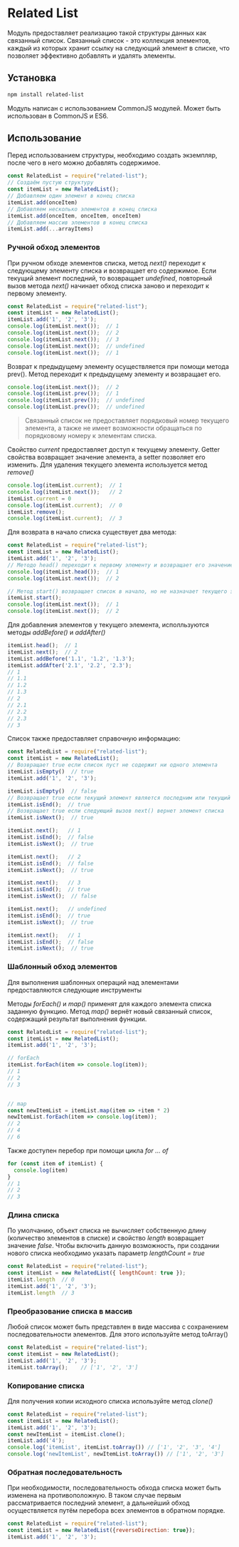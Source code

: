 # Related List

Модуль предоставляет реализацию такой структуры данных как связанный список. Связанный список - это коллекция элементов, каждый из которых хранит ссылку на следующий элемент в списке, что позволяет эффективно добавлять и удалять элементы.

## Установка

```bash
npm install related-list
```

Модуль написан с использованием CommonJS модулей. Может быть использован в CommonJS и ES6.

## Использование

Перед использованием структуры, необходимо создать экземпляр, после чего в него можно добавлять содержимое.

```js
const RelatedList = require("related-list");
// Создаём пустую структуру
const itemList = new RelatedList();
// Добавляем один элемент в конец списка
itemList.add(onceItem)
// Добавляем несколько элементов в конец списка
itemList.add(onceItem, onceItem, onceItem)
// Добавляем массив элементов в конец списка
itemList.add(...arrayItems)
```

### Ручной обход элементов
При ручном обходе элементов списка, метод *next()* переходит к следующему элементу списка и возвращает его содержимое. Если текущий элемент последний, то возвращает *undefined*, повторный вызов метода *next()* начинает обход списка заново и переходит к первому элементу.

```js
const RelatedList = require("related-list");
const itemList = new RelatedList();
itemList.add('1', '2', '3');
console.log(itemList.next());  // 1
console.log(itemList.next());  // 2
console.log(itemList.next());  // 3
console.log(itemList.next());  // undefined
console.log(itemList.next());  // 1
```

Возврат к предыдущему элементу осуществляется при помощи метода prev(). Метод переходит к предыдущему элементу и возвращает его.

```js
console.log(itemList.next());  // 2
console.log(itemList.prev());  // 1
console.log(itemList.prev());  // undefined
console.log(itemList.prev());  // undefined
```

> Связанный список не предоставляет порядковый номер текущего элемента, а также не имеет возможности обращаться по порядковому номеру к элементам списка.

Свойство *current* предоставляет доступ к текущему элементу. Getter свойства возвращает значение элемента, а setter позволяет его изменить. Для удаления текущего элемента используется метод *remove()*

```js
console.log(itemList.current);  // 1
console.log(itemList.next());   // 2
itemList.current = 0
console.log(itemList.current);  // 0
itemList.remove();
console.log(itemList.current);  // 3
```


Для возврата в начало списка существует два метода:

```js
const RelatedList = require("related-list");
const itemList = new RelatedList();
itemList.add('1', '2', '3');
// Методо head() переходит к первому элементу и возвращает его значение
console.log(itemList.head());  // 1
console.log(itemList.next());  // 2

// Метод start() возвращает список в начало, но не назначает текущего элемента. Такой способ используется для последовательного вызова метода next()
itemList.start();
console.log(itemList.next());  // 1
console.log(itemList.next());  // 2
```

Для добавления элементов у текущего элемента, исполльзуются методы *addBefore()* и *addAfter()*

```js
itemList.head();  // 1
itemList.next();  // 2
itemList.addBefore('1.1', '1.2', '1.3');
itemList.addAfter('2.1', '2.2', '2.3');
// 1
// 1.1
// 1.2
// 1.3
// 2
// 2.1
// 2.2
// 2.3
// 3
```


Список также предоставляет справочную информацию:

```js
const RelatedList = require("related-list");
const itemList = new RelatedList();
// Возвращает true если список пуст не содержит ни одного элемента
itemList.isEmpty()  // true
itemList.add('1', '2', '3');

itemList.isEmpty()  // false
// Возвращает true если текущий элемент является последним или текущий элемент не выбран
itemList.isEnd();  // true
// Возвращает true если следующий вызов next() вернет элемент списка
itemList.isNext();  // true

itemList.next();   // 1
itemList.isEnd();  // false
itemList.isNext();  // true

itemList.next();   // 2
itemList.isEnd();  // false
itemList.isNext();  // true

itemList.next();   // 3
itemList.isEnd();  // true
itemList.isNext();  // false

itemList.next();   // undefined
itemList.isEnd();  // true
itemList.isNext();  // true

itemList.next();   // 1
itemList.isEnd();  // false
itemList.isNext();  // true
```

### Шаблонный обход элементов

Для выполнения шаблонных операций над элементами предоставляются следующие инструменты

Методы *forEach()* и *map()* применят для каждого элемента списка заданную функцию. Метод *map()* вернёт новый связанный список, содержащий результат выполнения функции.

```js
const RelatedList = require("related-list");
const itemList = new RelatedList();
itemList.add('1', '2', '3');

// forEach
itemList.forEach(item => console.log(item));
// 1
// 2
// 3


// map
const newItemList = itemList.map(item => +item * 2)
newItemList.forEach(item => console.log(item));
// 2
// 4
// 6
```

Также доступен перебор при помощи цикла *for ... of*

```js
for (const item of itemList) {
  console.log(item)
}
// 1
// 2
// 3
```

### Длина списка

По умолчанию, объект списка не вычисляет собственную длину (количество элементов в списке) и свойство *length* возвращает значение *false*. Чтобы включить данную возможность, при создании нового списка необходимо указать параметр *lengthCount = true*

```js
const RelatedList = require("related-list");
const itemList = new RelatedList({ lengthCount: true });
itemList.length  // 0
itemList.add('1', '2', '3');
itemList.length  // 3
```

### Преобразование списка в массив

Любой список может быть представлен в виде массива с сохранением последовательности элементов. Для этого используйте метод toArray()

```js
const RelatedList = require("related-list");
const itemList = new RelatedList();
itemList.add('1', '2', '3');
itemList.toArray();    // ['1', '2', '3']
```

### Копирование списка

Для получения копии исходного списка используйте метод *clone()*

```js
const RelatedList = require("related-list");
const itemList = new RelatedList();
itemList.add('1', '2', '3');
const newItemList = itemList.clone(); 
itemList.add('4');
console.log('itemList', itemList.toArray()) // ['1', '2', '3', '4']
console.log('newItemList', newItemList.toArray()) // ['1', '2', '3']
```

### Обратная последовательность

При необходимости, последовательность обхода списка может быть изменена на противоположную. В таком случае первым рассматривается последний элемент, а дальнейший обход осуществляется путём перебора всех элементов в обратном порядке.

```js
const RelatedList = require("related-list");
const itemList = new RelatedList({reverseDirection: true});
itemList.add('1', '2', '3');
```